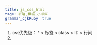 ```yaml
---
title: js_css_html 
tags: 新建,模板,小书匠
grammar_cjkRuby: true
---
```


 1. css优先级： \* < 标签 < class < ID < 行间
 2. 